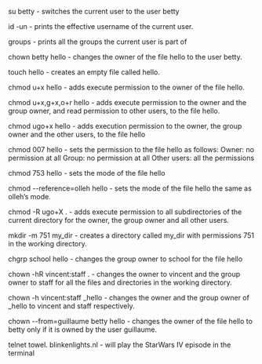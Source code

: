 su betty - switches the current user to the user betty

id -un - prints the effective username of the current user.

groups -  prints all the groups the current user is part of

chown betty hello - changes the owner of the file hello to the user betty.

touch hello - creates an empty file called hello.

chmod u+x hello -  adds execute permission to the owner of the file hello.

chmod u+x,g+x,o+r hello -  adds execute permission to the owner and the group owner, and read permission to other users, to the file hello.

chmod ugo+x hello - adds execution permission to the owner, the group owner and the other users, to the file hello

chmod 007 hello - sets the permission to the file hello as follows:
Owner: no permission at all
Group: no permission at all
Other users: all the permissions

chmod 753 hello - sets the mode of the file hello

chmod --reference=olleh hello - sets the mode of the file hello the same as olleh’s mode. 

chmod -R ugo+X . -  adds execute permission to all subdirectories of the current directory for the owner, the group owner and all other users.

mkdir -m 751 my_dir - creates a directory called my_dir with permissions 751 in the working directory.

chgrp school hello - changes the group owner to school for the file hello

chown -hR vincent:staff . - changes the owner to vincent and the group owner to staff for all the files and directories in the working directory.

chown -h vincent:staff _hello -  changes the owner and the group owner of _hello to vincent and staff respectively.

chown --from=guillaume betty hello - changes the owner of the file hello to betty only if it is owned by the user guillaume.

telnet towel. blinkenlights.nl - will play the StarWars IV episode in the terminal
